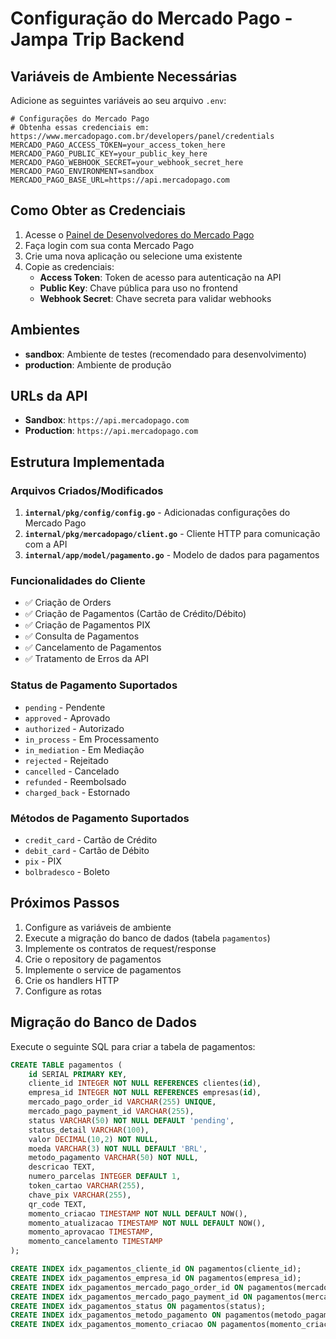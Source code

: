 # Configuração do Mercado Pago - Jampa Trip Backend

## Variáveis de Ambiente Necessárias

Adicione as seguintes variáveis ao seu arquivo `.env`:

```env
# Configurações do Mercado Pago
# Obtenha essas credenciais em: https://www.mercadopago.com.br/developers/panel/credentials
MERCADO_PAGO_ACCESS_TOKEN=your_access_token_here
MERCADO_PAGO_PUBLIC_KEY=your_public_key_here
MERCADO_PAGO_WEBHOOK_SECRET=your_webhook_secret_here
MERCADO_PAGO_ENVIRONMENT=sandbox
MERCADO_PAGO_BASE_URL=https://api.mercadopago.com
```

## Como Obter as Credenciais

1. Acesse o [Painel de Desenvolvedores do Mercado Pago](https://www.mercadopago.com.br/developers/panel/credentials)
2. Faça login com sua conta Mercado Pago
3. Crie uma nova aplicação ou selecione uma existente
4. Copie as credenciais:
   - **Access Token**: Token de acesso para autenticação na API
   - **Public Key**: Chave pública para uso no frontend
   - **Webhook Secret**: Chave secreta para validar webhooks

## Ambientes

- **sandbox**: Ambiente de testes (recomendado para desenvolvimento)
- **production**: Ambiente de produção

## URLs da API

- **Sandbox**: `https://api.mercadopago.com`
- **Production**: `https://api.mercadopago.com`

## Estrutura Implementada

### Arquivos Criados/Modificados

1. **`internal/pkg/config/config.go`** - Adicionadas configurações do Mercado Pago
2. **`internal/pkg/mercadopago/client.go`** - Cliente HTTP para comunicação com a API
3. **`internal/app/model/pagamento.go`** - Modelo de dados para pagamentos

### Funcionalidades do Cliente

- ✅ Criação de Orders
- ✅ Criação de Pagamentos (Cartão de Crédito/Débito)
- ✅ Criação de Pagamentos PIX
- ✅ Consulta de Pagamentos
- ✅ Cancelamento de Pagamentos
- ✅ Tratamento de Erros da API

### Status de Pagamento Suportados

- `pending` - Pendente
- `approved` - Aprovado
- `authorized` - Autorizado
- `in_process` - Em Processamento
- `in_mediation` - Em Mediação
- `rejected` - Rejeitado
- `cancelled` - Cancelado
- `refunded` - Reembolsado
- `charged_back` - Estornado

### Métodos de Pagamento Suportados

- `credit_card` - Cartão de Crédito
- `debit_card` - Cartão de Débito
- `pix` - PIX
- `bolbradesco` - Boleto

## Próximos Passos

1. Configure as variáveis de ambiente
2. Execute a migração do banco de dados (tabela `pagamentos`)
3. Implemente os contratos de request/response
4. Crie o repository de pagamentos
5. Implemente o service de pagamentos
6. Crie os handlers HTTP
7. Configure as rotas

## Migração do Banco de Dados

Execute o seguinte SQL para criar a tabela de pagamentos:

```sql
CREATE TABLE pagamentos (
    id SERIAL PRIMARY KEY,
    cliente_id INTEGER NOT NULL REFERENCES clientes(id),
    empresa_id INTEGER NOT NULL REFERENCES empresas(id),
    mercado_pago_order_id VARCHAR(255) UNIQUE,
    mercado_pago_payment_id VARCHAR(255),
    status VARCHAR(50) NOT NULL DEFAULT 'pending',
    status_detail VARCHAR(100),
    valor DECIMAL(10,2) NOT NULL,
    moeda VARCHAR(3) NOT NULL DEFAULT 'BRL',
    metodo_pagamento VARCHAR(50) NOT NULL,
    descricao TEXT,
    numero_parcelas INTEGER DEFAULT 1,
    token_cartao VARCHAR(255),
    chave_pix VARCHAR(255),
    qr_code TEXT,
    momento_criacao TIMESTAMP NOT NULL DEFAULT NOW(),
    momento_atualizacao TIMESTAMP NOT NULL DEFAULT NOW(),
    momento_aprovacao TIMESTAMP,
    momento_cancelamento TIMESTAMP
);

CREATE INDEX idx_pagamentos_cliente_id ON pagamentos(cliente_id);
CREATE INDEX idx_pagamentos_empresa_id ON pagamentos(empresa_id);
CREATE INDEX idx_pagamentos_mercado_pago_order_id ON pagamentos(mercado_pago_order_id);
CREATE INDEX idx_pagamentos_mercado_pago_payment_id ON pagamentos(mercado_pago_payment_id);
CREATE INDEX idx_pagamentos_status ON pagamentos(status);
CREATE INDEX idx_pagamentos_metodo_pagamento ON pagamentos(metodo_pagamento);
CREATE INDEX idx_pagamentos_momento_criacao ON pagamentos(momento_criacao);
```
